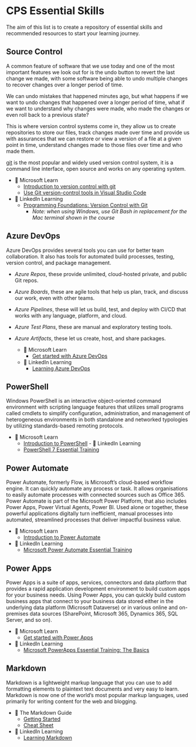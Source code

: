 # CPS Essential Skills

The aim of this list is to create a repository of essential skills and recommended resources to start your learning journey.

## Source Control

A common feature of software that we use today and one of the most important features we look out for is the undo button to revert the last change we made, with some software being able to undo multiple changes to recover changes over a longer period of time.

We can undo mistakes that happened minutes ago, but what happens if we want to undo changes that happened over a longer period of time, what if we want to understand why changes were made, who made the changes or even roll back to a previous state?

This is where version control systems come in, they allow us to create repositories to store our files, track changes made over time and provide us with assurances that we can restore or view a version of a file at a given point in time, understand changes made to those files over time and who made them.

[git](https://git-scm.com) is the most popular and widely used version control system, it is a command line interface, open source and works on any operating system. 

  - 📖 Microsoft Learn
    - [Introduction to version control with git](https://docs.microsoft.com/en-gb/learn/paths/intro-to-vc-git/)
    - [Use Git version-control tools in Visual Studio Code](https://docs.microsoft.com/en-us/learn/modules/use-git-from-vs-code/)
  - 🎥 LinkedIn Learning
    - [Programming Foundations: Version Control with Git](https://www.linkedin.com/learning/programming-foundations-version-control-with-git)
      - *Note: when using Windows, use Git Bash in replacement for the Mac terminal shown in the course*

## Azure DevOps

Azure DevOps provides several tools you can use for better team collaboration. It also has tools for automated build processes, testing, version control, and package management.

- *Azure Repos*, these provide unlimited, cloud-hosted private, and public Git repos.
- *Azure Boards*, these are agile tools that help us plan, track, and discuss our work, even with other teams.
- *Azure Pipelines*, these will let us build, test, and deploy with CI/CD that works with any language, platform, and cloud.
- *Azure Test Plans*, these are manual and exploratory testing tools.
- *Azure Artifacts*, these let us create, host, and share packages.

  - 📖 Microsoft Learn
    - [Get started with Azure DevOps](https://docs.microsoft.com/en-us/learn/modules/get-started-with-devops/)
  - 🎥 LinkedIn Learning
      - [Learning Azure DevOps](https://www.linkedin.com/learning/learning-azure-devops/idea-to-release-with-azure-devops)

## PowerShell

Windows PowerShell is an interactive object-oriented command environment with scripting language features that utilizes small programs called cmdlets to simplify configuration, administration, and management of heterogeneous environments in both standalone and networked typologies by utilizing standards-based remoting protocols.

  -  📖 Microsoft Learn
      - [Introduction to PowerShell](https://docs.microsoft.com/en-us/learn/modules/introduction-to-powershell/)
    - 🎥 LinkedIn Learning
      - [PowerShell 7 Essential Training](https://www.linkedin.com/learning/powershell-7-essential-training/get-up-and-running-with-powershell-7)

## Power Automate

Power Automate, formerly Flow, is Microsoft’s cloud-based workflow engine. It can quickly automate any process or task. It allows organisations to easily automate processes with connected sources such as Office 365. Power Automate is part of the Microsoft Power Platform, that also includes Power Apps, Power Virtual Agents, Power BI. Used alone or together, these powerful applications digitally turn inefficient, manual processes into automated, streamlined processes that deliver impactful business value.

  - 📖 Microsoft Learn
    - [Introduction to Power Automate](https://docs.microsoft.com/en-us/learn/modules/introduction-power-automate/)
  - 🎥 LinkedIn Learning
    - [Microsoft Power Automate Essential Training](https://www.linkedin.com/learning/microsoft-power-automate-essential-training/save-time-by-automating-common-business-processes)

## Power Apps

Power Apps is a suite of apps, services, connectors and data platform that provides a rapid application development environment to build custom apps for your business needs. Using Power Apps, you can quickly build custom business apps that connect to your business data stored either in the underlying data platform (Microsoft Dataverse) or in various online and on-premises data sources (SharePoint, Microsoft 365, Dynamics 365, SQL Server, and so on).

  - 📖 Microsoft Learn
    -  [Get started with Power Apps](https://docs.microsoft.com/en-us/learn/modules/get-started-with-powerapps/)
  - 🎥 LinkedIn Learning
    -  [Microsoft PowerApps Essential Training: The Basics](https://www.linkedin.com/learning/microsoft-powerapps-essential-training-the-basics/)

## Markdown

Markdown is a lightweight markup language that you can use to add formatting elements to plaintext text documents and very easy to learn. Markdown is now one of the world’s most popular markup languages, used primarily for writing content for the web and blogging.

  - 📖 The Markdown Guide
    - [Getting Started](https://www.markdownguide.org/getting-started/)
    - [Cheat Sheet](https://www.markdownguide.org/cheat-sheet/)
  - 🎥 LinkedIn Learning
    -  [Learning Markdown](https://www.linkedin.com/learning/learning-markdown/)

